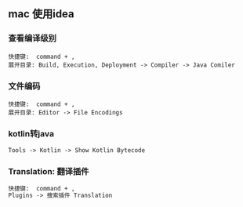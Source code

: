 ## mac 使用idea

### 查看编译级别
```
快捷键:  command + ,
展开目录: Build, Execution, Deployment -> Compiler -> Java Comiler
```

### 文件编码
```
快捷键:  command + ,
展开目录: Editor -> File Encodings
```

### kotlin转java
```
Tools -> Kotlin -> Show Kotlin Bytecode
```

### Translation: 翻译插件 
```markdown
快捷键:  command + ,
Plugins -> 搜索插件 Translation
```